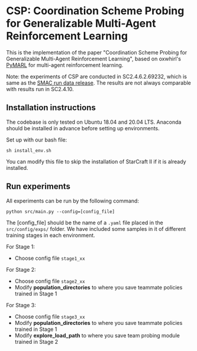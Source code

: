 # CSP: Coordination Scheme Probing for Generalizable Multi-Agent Reinforcement Learning
This is the implementation of the paper "Coordination Scheme Probing for Generalizable Multi-Agent Reinforcement Learning", based on oxwhirl's [PyMARL](https://github.com/oxwhirl/pymarl.git) for multi-agent reinforcement learning.

Note: the experiments of CSP are conducted in SC2.4.6.2.69232, which is same as the [SMAC run data release](https://github.com/oxwhirl/smac/releases/tag/v1). The results are not always comparable with results run in SC2.4.10.

## Installation instructions

The codebase is only tested on Ubuntu 18.04 and 20.04 LTS. Anaconda should be installed in advance before setting up environments.

Set up with our bash file:

```shell
sh install_env.sh
```

You can modify this file to skip the installation of StarCraft II if it is already installed.

## Run experiments

All experiments can be run by the following command:

```shell
python src/main.py --config=[config_file]
```

The [config_file] should be the name of a `.yaml` file placed in the `src/config/exps/` folder. We have included some samples in it of different training stages in each environment.

For Stage 1:

- Choose config file `stage1_xx`

For Stage 2: 

- Choose config file `stage2_xx`
- Modify **population_directories** to where you save teammate policies trained in Stage 1

For Stage 3: 

- Choose config file `stage3_xx`
- Modify **population_directories** to where you save teammate policies trained in Stage 1
- Modify **explore_load_path** to where you save team probing module trained in Stage 2
